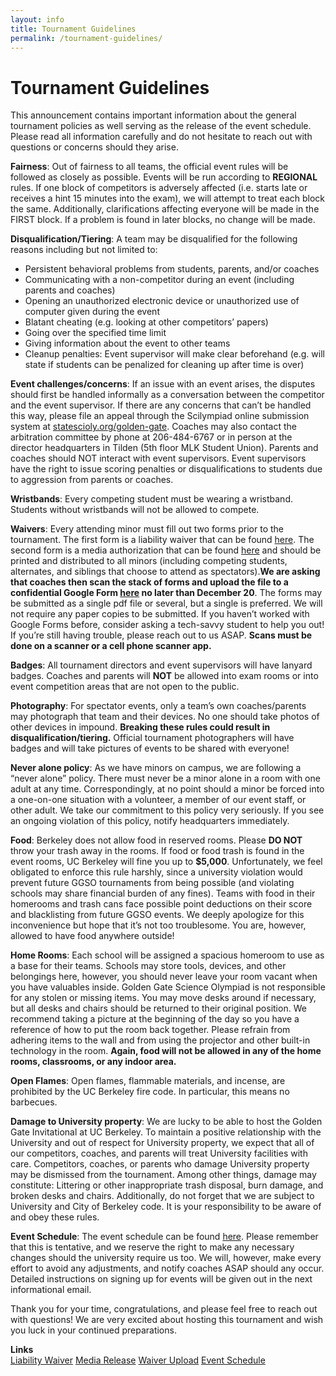 ```yaml
---
layout: info
title: Tournament Guidelines
permalink: /tournament-guidelines/
---
```


# Tournament Guidelines

This announcement contains important information about the general tournament policies as well serving as the release of the event schedule. Please read all information carefully and do not hesitate to reach out with questions or concerns should they arise.

**Fairness**: Out of fairness to all teams, the official event rules will be followed as closely as possible. Events will be run according to **REGIONAL** rules. If one block of competitors is adversely affected (i.e. starts late or receives a hint 15 minutes into the exam), we will attempt to treat each block the same. Additionally, clarifications affecting everyone will be made in the FIRST block. If a problem is found in later blocks, no change will be made.

**Disqualification/Tiering**: A team may be disqualified for the following reasons including but not limited to:
* Persistent behavioral problems from students, parents, and/or coaches
* Communicating with a non-competitor during an event (including parents and coaches)
* Opening an unauthorized electronic device or unauthorized use of computer given during the event
* Blatant cheating (e.g. looking at other competitors’ papers)
* Going over the specified time limit
* Giving information about the event to other teams
* Cleanup penalties: Event supervisor will make clear beforehand (e.g. will state if students can be penalized for cleaning up after time is over)

**Event challenges/concerns**: If an issue with an event arises, the disputes should first be handled informally as a conversation between the competitor and the event supervisor. If there are any concerns that can’t be handled this way, please file an appeal through the Scilympiad online submission system at [statescioly.org/golden-gate](https://statescioly.org/golden-gate/). Coaches may also contact the arbitration committee by phone at 206-484-6767 or in person at the director headquarters in Tilden (5th floor MLK Student Union). Parents and coaches should NOT interact with event supervisors. Event supervisors have the right to issue scoring penalties or disqualifications to students due to aggression from parents or coaches.

**Wristbands**: Every competing student must be wearing a wristband. Students without wristbands will not be allowed to compete.

**Waivers**: Every attending minor must fill out two forms prior to the tournament. The first form is a liability waiver that can be found [here](https://tinyurl.com/ggso-activity-waiver). The second form is a media authorization that can be found [here](https://tinyurl.com/ggso-media-waiver) and should be printed and distributed to all minors (including competing students, alternates, and siblings that choose to attend as spectators).**We are asking that coaches then scan the stack of forms and upload the file to a confidential Google Form [here](https://docs.google.com/forms/d/e/1FAIpQLSfyhqRWxgTBmrCQh8VbYa3YRqML3tgRlDIIa-6cxbQfzCx0QQ/viewform) no later than December 20**.  The forms may be submitted as a single pdf file or several, but a single is preferred. We will not require any paper copies to be submitted. If you haven’t worked with Google Forms before, consider asking a tech-savvy student to help you out! If you’re still having trouble, please reach out to us ASAP. **Scans must be done on a scanner or a cell phone scanner app.**

**Badges**: All tournament directors and event supervisors will have lanyard badges. Coaches and parents will **NOT** be allowed into exam rooms or into event competition areas that are not open to the public.

**Photography**: For spectator events, only a team’s own coaches/parents may photograph that team and their devices. No one should take photos of other devices in impound. **Breaking these rules could result in disqualification/tiering.** Official tournament photographers will have badges and will take pictures of events to be shared with everyone!

**Never alone policy**: As we have minors on campus, we are following a “never alone” policy. There must never be a minor alone in a room with one adult at any time. Correspondingly, at no point should a minor be forced into a one-on-one situation with a volunteer, a member of our event staff, or other adult. We take our commitment to this policy very seriously. If you see an ongoing violation of this policy, notify headquarters immediately.

**Food**: Berkeley does not allow food in reserved rooms. Please **DO NOT** throw your trash away in the rooms. If food or food trash is found in the event rooms, UC Berkeley will fine you up to **$5,000**. Unfortunately, we feel obligated to enforce this rule harshly, since a university violation would prevent future GGSO tournaments from being possible (and violating schools may share financial burden of any fines). Teams with food in their homerooms and trash cans face possible point deductions on their score and blacklisting from future GGSO events. We deeply apologize for this inconvenience but hope that it’s not too troublesome. You are, however, allowed to have food anywhere outside!

**Home Rooms**: Each school will be assigned a spacious homeroom to use as a base for their teams. Schools may store tools, devices, and other belongings here, however, you should never leave your room vacant when you have valuables inside. Golden Gate Science Olympiad is not responsible for any stolen or missing items. You may move desks around if necessary, but all desks and chairs should be returned to their original position. We recommend taking a picture at the beginning of the day so you have a reference of how to put the room back together. Please refrain from adhering items to the wall and from using the projector and other built-in technology in the room. **Again, food will not be allowed in any of the home rooms, classrooms, or any indoor area.**

**Open Flames**: Open flames, flammable materials, and incense, are prohibited by the UC Berkeley fire code. In particular, this means no barbecues.

**Damage to University property**: We are lucky to be able to host the Golden Gate Invitational at UC Berkeley. To maintain a positive relationship with the University and out of respect for University property, we expect that all of our competitors, coaches, and parents will treat University facilities with care. Competitors, coaches, or parents who damage University property may be dismissed from the tournament. Among other things, damage may constitute: Littering or other inappropriate trash disposal, burn damage, and broken desks and chairs. Additionally, do not forget that we are subject to University and City of Berkeley code. It is your responsibility to be aware of and obey these rules.

**Event Schedule**: The event schedule can be found [here](https://docs.google.com/spreadsheets/d/1fG5vYdeYpk0abGosZQ8Y5ku28tr0SqRUVmbu00LwqO8/edit#gid=1935009993). Please remember that this is tentative, and we reserve the right to make any necessary changes should the university require us too. We will, however, make every effort to avoid any adjustments, and notify coaches ASAP should any occur. Detailed instructions on signing up for events will be given out in the next informational email.

Thank you for your time, congratulations, and please feel free to reach out with questions! We are very excited about hosting this tournament and wish you luck in your continued preparations.


**Links**
<br/>
<a class="btn btn-md btn-mid" target="_blank" href="https://tinyurl.com/ggso-activity-waiver">Liability Waiver</a>
<a class="btn btn-md btn-mid" target="_blank" href="https://tinyurl.com/ggso-media-waiver">Media Release</a>
<a class="btn btn-md btn-mid" target="_blank" href="https://docs.google.com/forms/d/e/1FAIpQLSfyhqRWxgTBmrCQh8VbYa3YRqML3tgRlDIIa-6cxbQfzCx0QQ/viewform">Waiver Upload</a>
<a class="btn btn-md btn-mid" target="_blank" href="https://docs.google.com/spreadsheets/d/1fG5vYdeYpk0abGosZQ8Y5ku28tr0SqRUVmbu00LwqO8/edit#gid=1935009993">Event Schedule</a>








